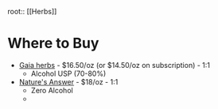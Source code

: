 
root:: [[Herbs]]




# Where to Buy

- [Gaia herbs](https://www.gaiaherbs.com/products/propolis-extract) - $16.50/oz (or $14.50/oz on subscription) - 1:1
	- Alcohol USP (70-80%)
- [Nature's Answer](https://www.naturesanswer.com/product/alcohol-free-propolis-resin-extract-1-oz/) - $18/oz - 1:1 
	- Zero Alcohol
	- 